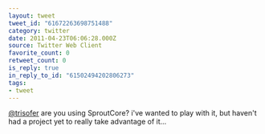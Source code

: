 ```yaml
---
layout: tweet
tweet_id: "61672263698751488"
category: twitter
date: 2011-04-23T06:06:28.000Z
source: Twitter Web Client
favorite_count: 0
retweet_count: 0
is_reply: true
in_reply_to_id: "61502494202806273"
tags:
- tweet
---
```


[@trisofer](https://twitter.com/@trisofer) are you using SproutCore? i've wanted to play with it, but haven't had a project yet to really take advantage of it...
